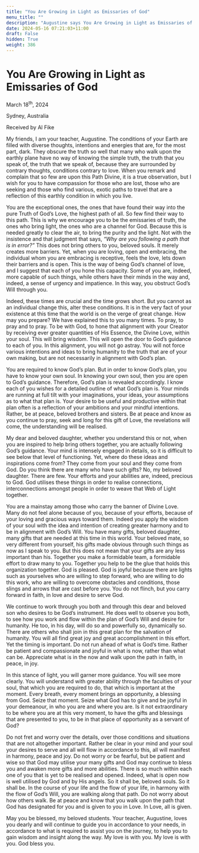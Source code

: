 ```yaml
---
title: "You Are Growing in Light as Emissaries of God"
menu_title: ""
description: "Augustine says You Are Growing in Light as Emissaries of God"
date: 2024-05-16 07:21:03+11:00
draft: False
hidden: True
weight: 386
---
```

# You Are Growing in Light as Emissaries of God

March 18<sup>th</sup>, 2024

Sydney, Australia

Received by Al Fike 

My friends, I am your teacher, Augustine. The conditions of your Earth are filled with diverse thoughts, intentions and energies that are, for the most part, dark. They obscure the truth so well that many who walk upon the earthly plane have no way of knowing the simple truth, the truth that you speak of, the truth that we speak of, because they are surrounded by contrary thoughts, conditions contrary to love. When you remark and complain that so few are upon this Path Divine, it is a true observation, but I wish for you to have compassion for those who are lost, those who are seeking and those who find various, exotic paths to travel that are a reflection of this earthly condition in which you live. 

You are the exceptional ones, the ones that have found their way into the pure Truth of God’s Love, the highest path of all. So few find their way to this path. This is why we encourage you to be the emissaries of truth, the ones who bring light, the ones who are a channel for God. Because this is needed greatly to clear the air, to bring the purity and the light. Not with the insistence and that judgment that says, *“Why are you following a path that is in error?”* This does not bring others to you, beloved souls. It merely creates more barriers. Yet, when you are loving, open and embracing, the individual whom you are embracing is receptive, feels the love, lets down their barriers and is open. This is the way of being God’s channel of love, and I suggest that each of you hone this capacity. Some of you are, indeed, more capable of such things, while others have their minds in the way and, indeed, a sense of urgency and impatience. In this way, you obstruct God’s Will through you. 

Indeed, these times are crucial and the time grows short. But you cannot as an individual change this, alter these conditions. It is in the very fact of your existence at this time that the world is on the verge of great change. How may you prepare? We have explained this to you many times. To pray, to pray and to pray. To be with God, to hone that alignment with your Creator by receiving ever greater quantities of His Essence, the Divine Love, within your soul. This will bring wisdom. This will open the door to God’s guidance to each of you. In this alignment, you will not go astray. You will not force various intentions and ideas to bring humanity to the truth that are of your own making, but are not necessarily in alignment with God’s plan.

You are required to know God’s plan. But in order to know God’s plan, you have to know your own soul. In knowing your own soul, then you are open to God’s guidance. Therefore, God’s plan is revealed accordingly. I know each of you wishes for a detailed outline of what God’s plan is. Your minds are running at full tilt with your imaginations, your ideas, your assumptions as to what that plan is. Your desire to be useful and productive within that plan often is a reflection of your ambitions and your mindful intentions. Rather, be at peace, beloved brothers and sisters. Be at peace and know as you continue to pray, seek and long for this gift of Love, the revelations will come, the understanding will be realised.

My dear and beloved daughter, whether you understand this or not, when you are inspired to help bring others together, you are actually following God’s guidance. Your mind is intensely engaged in details, so it is difficult to see below that level of functioning. Yet, where do these ideas and inspirations come from? They come from your soul and they come from God. Do you think there are many who have such gifts? No, my beloved daughter. There are few. Your efforts and your abilities are, indeed, precious to God. God utilises these things in order to realise connections, interconnections amongst people in order to weave that Web of Light together. 

You are a mainstay among those who carry the banner of Divine Love. Many do not feel alone because of you, because of your efforts, because of your loving and gracious ways toward them. Indeed you apply the wisdom of your soul with the idea and intention of creating greater harmony and to be in alignment with God’s Will. You have many gifts, beloved daughter, many gifts that are needed at this time in this world. Your beloved mate, so very different from yourself, his gifts made obvious through such things as now as I speak to you. But this does not mean that your gifts are any less important than his. Together you make a formidable team, a formidable effort to draw many to you. Together you help to be the glue that holds this organization together. God is pleased. God is joyful because there are lights such as yourselves who are willing to step forward, who are willing to do this work, who are willing to overcome obstacles and conditions, those slings and arrows that are cast before you. You do not flinch, but you carry forward in faith, in love and desire to serve God. 

We continue to work through you both and through this dear and beloved son who desires to be God’s instrument. He does well to observe you both, to see how you work and flow within the plan of God’s Will and desire for humanity. He too, in his day, will do so and powerfully so, dynamically so. There are others who shall join in this great plan for the salvation of humanity. You will all find great joy and great accomplishment in this effort. Yet the timing is important. Do not run ahead of what is God’s time. Rather be patient and compassionate and joyful in what is now, rather than what can be. Appreciate what is in the now and walk upon the path in faith, in peace, in joy.

In this stance of light, you will garner more guidance. You will see more clearly. You will understand with greater ability through the faculties of your soul, that which you are required to do, that which is important at the moment. Every breath, every moment brings an opportunity, a blessing from God. Seize that moment. Seize what God has to give and be joyful in your demeanour, in who you are and where you are. Is it not extraordinary to be where you are at this very moment, to have the gifts and blessings that are presented to you, to be in that place of opportunity as a servant of God? 

Do not fret and worry over the details, over those conditions and situations that are not altogether important. Rather be clear in your mind and your soul your desires to serve and all will flow in accordance to this, all will manifest in harmony, peace and joy. Do not worry or be fearful, but be patient and wise so that God may utilise your many gifts and God may continue to bless you and awaken more gifts and more abilities. There is so much within each one of you that is yet to be realised and opened. Indeed, what is open now is well utilised by God and by His angels. So it shall be, beloved souls. So it shall be. In the course of your life and the flow of your life, in harmony with the flow of God’s Will, you are walking along that path. Do not worry about how others walk. Be at peace and know that you walk upon the path that God has designated for you and is given to you in Love. In Love, all is given. 

May you be blessed, my beloved students. Your teacher, Augustine, loves you dearly and will continue to guide you in accordance to your needs, in accordance to what is required to assist you on the journey, to help you to gain wisdom and insight along the way. My love is with you. My love is with you. God bless you.